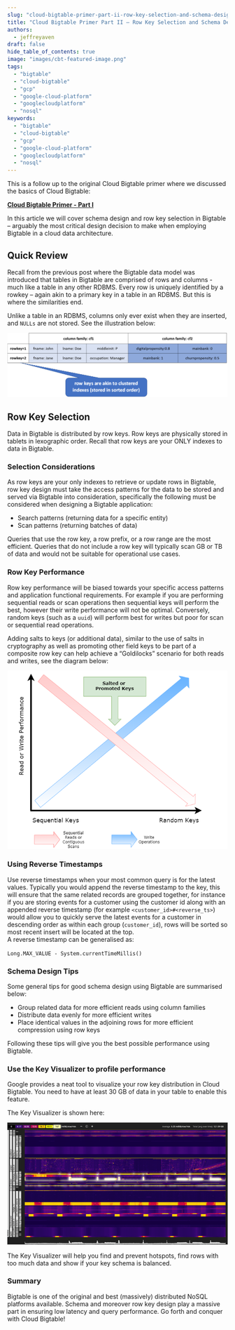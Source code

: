 ```yaml
---
slug: "cloud-bigtable-primer-part-ii-row-key-selection-and-schema-design"
title: "Cloud Bigtable Primer Part II – Row Key Selection and Schema Design"
authors:	
  - jeffreyaven
draft: false
hide_table_of_contents: true
image: "images/cbt-featured-image.png"
tags: 
  - "bigtable"
  - "cloud-bigtable"
  - "gcp"
  - "google-cloud-platform"
  - "googlecloudplatform"
  - "nosql"
keywords:	
  - "bigtable"
  - "cloud-bigtable"
  - "gcp"
  - "google-cloud-platform"
  - "googlecloudplatform"
  - "nosql"
---
```


This is a follow up to the original Cloud Bigtable primer where we discussed the basics of Cloud Bigtable:

[__Cloud Bigtable Primer - Part I__](https://cloudywithachanceofbigdata.com/cloud-bigtable-primer-part-i/)

In this article we will cover schema design and row key selection in Bigtable – arguably the most critical design decision to make when employing Bigtable in a cloud data architecture.

## Quick Review

Recall from the previous post where the Bigtable data model was introduced that tables in Bigtable are comprised of rows and columns - much like a table in any other RDBMS. Every row is uniquely identified by a rowkey – again akin to a primary key in a table in an RDBMS. But this is where the similarities end.

Unlike a table in an RDBMS, columns only ever exist when they are inserted, and `NULLs` are not stored. See the illustration below:

[![](images/bigtable-data-model.png)](images/bigtable-data-model.png)

## Row Key Selection

Data in Bigtable is distributed by row keys. Row keys are physically stored in tablets in lexographic order. Recall that row keys are your ONLY indexes to data in Bigtable.

### Selection Considerations

As row keys are your only indexes to retrieve or update rows in Bigtable, row key design must take the access patterns for the data to be stored and served via Bigtable into consideration, specifically the following must be considered when designing a Bigtable application:

- Search patterns (returning data for a specific entity)
- Scan patterns (returning batches of data)

Queries that use the row key, a row prefix, or a row range are the most efficient. Queries that do not include a row key will typically scan GB or TB of data and would not be suitable for operational use cases.

### Row Key Performance

Row key performance will be biased towards your specific access patterns and application functional requirements. For example if you are performing sequential reads or scan operations then sequential keys will perform the best, however their write performance will not be optimal. Conversely, random keys (such as a `uuid`) will perform best for writes but poor for scan or sequential read operations.

Adding salts to keys (or additional data), similar to the use of salts in cryptography as well as promoting other field keys to be part of a composite row key can help achieve a “Goldilocks” scenario for both reads and writes, see the diagram below:

[![](images/keys.png)](images/keys.png)

### Using Reverse Timestamps

Use reverse timestamps when your most common query is for the latest values. Typically you would append the reverse timestamp to the key, this will ensure that the same related records are grouped together, for instance if you are storing events for a customer using the customer id along with an appended reverse timestamp (for example `<customer_id>#<reverse_ts>`) would allow you to quickly serve the latest events for a customer in descending order as within each group (`customer_id`), rows will be sorted so most recent insert will be located at the top.  
A reverse timestamp can be generalised as:

`Long.MAX_VALUE - System.currentTimeMillis()`

### Schema Design Tips

Some general tips for good schema design using Bigtable are summarised below:

- Group related data for more efficient reads using column families
- Distribute data evenly for more efficient writes
- Place identical values in the adjoining rows for more efficient compression using row keys

Following these tips will give you the best possible performance using Bigtable.

### Use the Key Visualizer to profile performance

Google provides a neat tool to visualize your row key distribution in Cloud Bigtable. You need to have at least 30 GB of data in your table to enable this feature.

The Key Visualizer is shown here:

[![Bigtable Key Visualizer](images/image.png)](images/image.png)

The Key Visualizer will help you find and prevent hotspots, find rows with too much data and show if your key schema is balanced.

### Summary

Bigtable is one of the original and best (massively) distributed NoSQL platforms available. Schema and moreover row key design play a massive part in ensuring low latency and query performance. Go forth and conquer with Cloud Bigtable!

